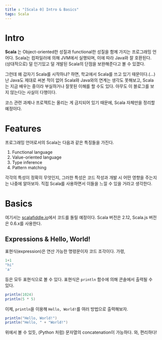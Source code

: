 ```yaml
---
title : "[Scala 0] Intro & Basics"
tags: Scala
---
```


# Intro
__Scala__ 는 Object-oriented한 성질과 functional한 성질을 함께 가지는 프로그래밍 언어다. Scala는 컴파일러에 의해 JVM에서 실행되며, 이에 따라 Java와 잘 호환된다. (상대적으로) 덜 인기있고 덜 개발된 Scala의 단점을 보완해준다고 볼 수 있겠다.

그런데 왜 갑자기 Scala를 시작하냐? 하면, 학교에서 Scala를 쓰고 있기 때문이다.(...) 난 Java도 제대로 써본 적이 없어 Scala와 Java와의 연계는 생각도 못해보고, Scala는 지금 배우는 중이라 부실하거나 잘못된 이해를 할 수도 있다. 아무도 이 블로그를 보지 않는다는 사실이 다행이다.

코스 관련 과제나 프로젝트는 올리는 게 금지되어 있기 때문에, Scala 자체만을 정리할 예정이다.


# Features
프로그래밍 언어로서의 Scala는 다음과 같은 특징들을 가진다.

1. Functional language
2. Value-oriented language
3. Type inference
4. Pattern matching

각각의 특성이 정확히 무엇인지, 그러한 특성은 코드 작성과 개발 시 어떤 영향을 주는지는 나중에 알아보자. 직접 Scala를 사용하면서 이들을 느낄 수 있을 거라고 생각한다.


# Basics
여기서는 [scalafiddle.io](https://scalafiddle.io/)에서 코드를 돌릴 예정이다. Scala 버전은 2.12, Scala.js 버전은 0.6.x를 사용한다.

## Expressions & Hello, World!
표현식(expression)은 연산 가능한 명령문이자 코드 조각이다. 가령,

```Scala
1+1
"hi"
'a'
```

등은 모두 표현식으로 볼 수 있다. 표현식은 `println` 함수에 의해 콘솔에서 출력될 수 있다.

```Scala
println(1024)
println(5 * 5)
```

이제, `println`을 이용해 `Hello, World!`를 여러 방법으로 출력해보자.

```Scala
println("Hello, World!")
println("Hello, " + "World!")
```

위에서 볼 수 있듯, (Python 처럼) 문자열의 concatenation이 가능하다. 와, 편리하다!

